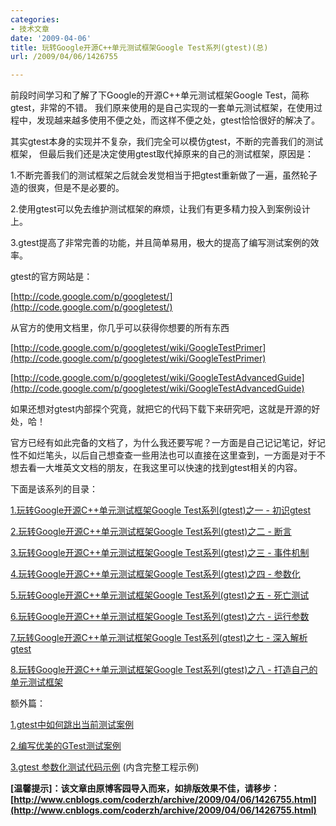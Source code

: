 ```yaml
---
categories:
- 技术文章
date: '2009-04-06'
title: 玩转Google开源C++单元测试框架Google Test系列(gtest)(总)
url: /2009/04/06/1426755

---
```



前段时间学习和了解了下Google的开源C++单元测试框架Google Test，简称gtest，非常的不错。 我们原来使用的是自己实现的一套单元测试框架，在使用过程中，发现越来越多使用不便之处，而这样不便之处，gtest恰恰很好的解决了。

其实gtest本身的实现并不复杂，我们完全可以模仿gtest，不断的完善我们的测试框架， 但最后我们还是决定使用gtest取代掉原来的自己的测试框架，原因是：

1.不断完善我们的测试框架之后就会发觉相当于把gtest重新做了一遍，虽然轮子造的很爽，但是不是必要的。

2.使用gtest可以免去维护测试框架的麻烦，让我们有更多精力投入到案例设计上。

3.gtest提高了非常完善的功能，并且简单易用，极大的提高了编写测试案例的效率。

gtest的官方网站是：
  
[http://code.google.com/p/googletest/](http://code.google.com/p/googletest/)

从官方的使用文档里，你几乎可以获得你想要的所有东西 
  
[http://code.google.com/p/googletest/wiki/GoogleTestPrimer](http://code.google.com/p/googletest/wiki/GoogleTestPrimer)
  
[](http://code.google.com/p/googletest/wiki/GoogleTestPrimer)
  
[http://code.google.com/p/googletest/wiki/GoogleTestAdvancedGuide](http://code.google.com/p/googletest/wiki/GoogleTestAdvancedGuide)&nbsp;
  
[](http://code.google.com/p/googletest/wiki/GoogleTestAdvancedGuide)

如果还想对gtest内部探个究竟，就把它的代码下载下来研究吧，这就是开源的好处，哈！ 

官方已经有如此完备的文档了，为什么我还要写呢？一方面是自己记记笔记，好记性不如烂笔头，以后自己想查查一些用法也可以直接在这里查到，一方面是对于不想去看一大堆英文文档的朋友，在我这里可以快速的找到gtest相关的内容。 

下面是该系列的目录：
  
[1.玩转Google开源C++单元测试框架Google Test系列(gtest)之一 - 初识gtest](http://www.cnblogs.com/coderzh/archive/2009/03/31/1426758.html)
  
[2.玩转Google开源C++单元测试框架Google Test系列(gtest)之二 - 断言](http://www.cnblogs.com/coderzh/archive/2009/04/06/1430364.html)
  
[3.玩转Google开源C++单元测试框架Google Test系列(gtest)之三 - 事件机制](http://www.cnblogs.com/coderzh/archive/2009/04/06/1430396.html)
  
[4.玩转Google开源C++单元测试框架Google Test系列(gtest)之四 - 参数化](http://www.cnblogs.com/coderzh/archive/2009/04/08/1431297.html) 
  
[5.玩转Google开源C++单元测试框架Google Test系列(gtest)之五 - 死亡测试](http://www.cnblogs.com/coderzh/archive/2009/04/08/1432043.html) 
  
[6.玩转Google开源C++单元测试框架Google Test系列(gtest)之六 - 运行参数](http://www.cnblogs.com/coderzh/archive/2009/04/10/1432789.html) 
  
[7.玩转Google开源C++单元测试框架Google Test系列(gtest)之七 - 深入解析gtest](http://www.cnblogs.com/coderzh/archive/2009/04/11/1433744.html)
  
[8.玩转Google开源C++单元测试框架Google Test系列(gtest)之八 - 打造自己的单元测试框架](http://www.cnblogs.com/coderzh/archive/2009/04/12/1434155.html)

额外篇：
  
[1.gtest中如何跳出当前测试案例](http://www.cnblogs.com/coderzh/archive/2009/08/02/1536901.html)
  
[2.编写优美的GTest测试案例](http://www.cnblogs.com/coderzh/archive/2010/01/09/beautiful-testcase.html)
  
[3.gtest 参数化测试代码示例](http://www.cnblogs.com/coderzh/archive/2010/03/19/gtest_demo.html) (内含完整工程示例)

**[温馨提示]：该文章由原博客园导入而来，如排版效果不佳，请移步：[http://www.cnblogs.com/coderzh/archive/2009/04/06/1426755.html](http://www.cnblogs.com/coderzh/archive/2009/04/06/1426755.html)**